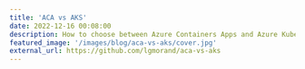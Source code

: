 ```yaml
---
title: 'ACA vs AKS'
date: 2022-12-16 00:08:00
description: How to choose between Azure Containers Apps and Azure Kubernetes Services ?
featured_image: '/images/blog/aca-vs-aks/cover.jpg'
external_url: https://github.com/lgmorand/aca-vs-aks
---
```


